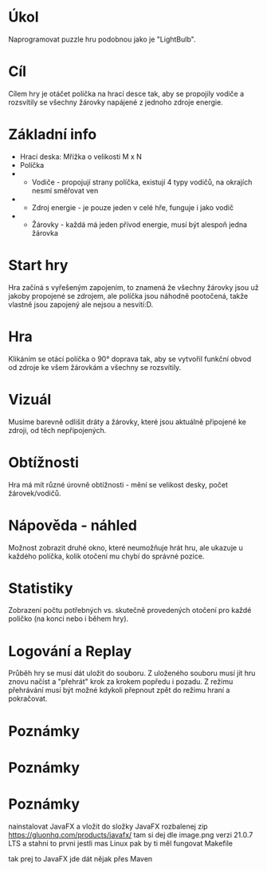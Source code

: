 # Úkol

Naprogramovat puzzle hru podobnou jako je "LightBulb".

# Cíl

Cílem hry je otáčet políčka na hrací desce tak, aby se propojily vodiče a rozsvítily se všechny žárovky napájené z jednoho zdroje energie.

# Základní info

- Hrací deska: Mřížka o velikosti M x N
- Políčka
- - Vodiče - propojují strany políčka, existují 4 typy vodičů, na okrajích nesmí směřovat ven
- - Zdroj energie - je pouze jeden v celé hře, funguje i jako vodič
- - Žárovky - každá má jeden přívod energie, musí být alespoň jedna žárovka

# Start hry

Hra začíná s vyřešeným zapojením,
to znamená že všechny žárovky jsou už jakoby propojené se zdrojem, ale políčka jsou náhodně pootočená, takže vlastně jsou zapojený ale nejsou a nesvítí:D.

# Hra

Klikáním se otácí políčka o 90° doprava tak, aby se vytvořil funkční obvod od zdroje ke všem žárovkám a všechny se rozsvítily.

# Vizuál

Musíme barevně odlišit dráty a žárovky, které jsou aktuálně připojené ke zdroji, od těch nepřipojených.

# Obtížnosti

Hra má mít různé úrovně obtížnosti - mění se velikost desky, počet žárovek/vodičů.

# Nápověda - náhled

Možnost zobrazit druhé okno, které neumožňuje hrát hru, ale ukazuje u každého políčka, kolik otočení mu chybí do správné pozice.

# Statistiky

Zobrazení počtu potřebných vs. skutečně provedených otočení pro každé políčko (na konci nebo i během hry).

# Logování a Replay

Průběh hry se musí dát uložit do souboru. Z uloženého souboru musí jít hru znovu načíst a "přehrát" krok za krokem popředu i pozadu. Z režimu přehrávání musí být možné kdykoli přepnout zpět do režimu hraní a pokračovat.

# Poznámky

# Poznámky

# Poznámky

nainstalovat JavaFX a vložit do složky JavaFX rozbalenej zip
https://gluonhq.com/products/javafx/
tam si dej dle image.png verzi 21.0.7 LTS a stahni to prvni jestli mas Linux
pak by ti měl fungovat Makefile

tak prej to JavaFX jde dát nějak přes Maven 
